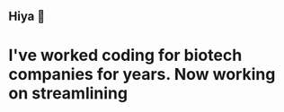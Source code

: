 ## Hiya 👋
# I've worked coding for biotech companies for years.  Now working on streamlining

<!--
**PimHachiya/PimHachiya** is a ✨ _special_ ✨ repository because its `README.md` (this file) appears on your GitHub profile.

Here are some ideas to get you started:

- 🔭 I’m currently working on an application to track who fed our dog... He can always eat and there are more than two opposable thumbs in play.
- 🌱 I’m currently learning using tensor flow to answer some ML questions.
- 👯 I’m looking to collaborate on anything OMIC, flow cytometry or things related to cell imaging.
- 🤔 I’m looking for help with FIGMA and getting an IOS compatible app off its feet.
- 💬 Ask me about assay miniturization, books and biotech.
- 📫 How to reach me: tag me here to say hello~
- 😄 Pronouns: she/her
- ⚡ Fun fact: recovering HTS bench scientist- love automating assay execution and data analysis
-->
